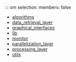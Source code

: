 ::: om
    selection:
      members: false

  * [algorithms](algorithms/index.md)
  * [data_retrieval_layer](data_retrieval_layer/index.md)
  * [graphical_interfaces](graphical_interfaces/index.md)
  * [lib](lib/index.md)
  * [monitor](monitor.md)
  * [parallelization_layer](parallelization_layer/index.md)
  * [processing_layer](processing_layer/index.md)
  * [utils](utils/index.md)
